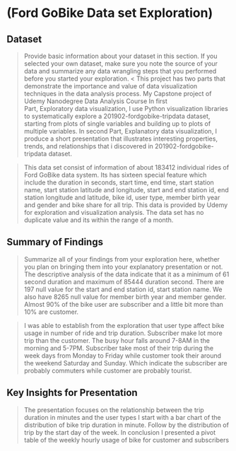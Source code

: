 # (Ford GoBike Data set Exploration)


## Dataset

> Provide basic information about your dataset in this section. If you selected your own dataset, make sure you note the source of your data and summarize any data wrangling steps that you performed before you started your exploration. 
< This project has two parts that demonstrate the importance and value of data visualization techniques in the data analysis process. My Capstone project of Udemy Nanodegree Data Analysis Course 
> In first Part, Exploratory data visualization, l use Python visualization libraries to systematically explore a 201902-fordgobike-tripdata dataset, starting from plots of single variables and building up to plots of multiple variables.
> In second Part, Explanatory data visualization, I  produce a short presentation that illustrates interesting properties, trends, and relationships that i discovered in 201902-fordgobike-tripdata dataset.

>This data set consist of information of about 183412 individual rides of Ford GoBike data system. Its has sixteen special feature which include the duration in seconds, start time, end time, start station name, start station latitude and longitude, start and end station id, end station longitude and latitude, bike id, user type, member birth year and gender and bike share for all trip. This data is provided by Udemy for exploration and visualization analysis. The data set has no duplicate value and its within the range of a month.


## Summary of Findings

> Summarize all of your findings from your exploration here, whether you plan on bringing them into your explanatory presentation or not. 
> The descriptive analysis of the data indicate that it as a minimum of 61 second duration and maximum of 85444  duration second. There are 197 null value for the start and end station id, start station name. We also have 8265 null value for member birth year and member gender. Almost 90% of the bike user are subscriber and a little bit more than 10% are customer. 

> I was able to establish  from the exploration that user type affect bike usage in number of ride and trip duration. Subscriber make lot more trip than the customer. The busy hour falls around 7-8AM in the morning and 5-7PM. Subscriber take most of their trip during the week days from Monday to Friday while customer took their around the weekend Saturday  and Sunday. Which indicate the subscriber are probably commuters while customer are probably tourist. 



## Key Insights for Presentation

> The presentation focuses on the relationship between the trip duration in minutes and the user types 
> I start with a bar chart of the distribution of bike trip duration in minute.  Follow by the distribution of trip by the start day of the week.
> In conclusion I presented a pivot table of the weekly hourly usage of bike for customer and subscribers 